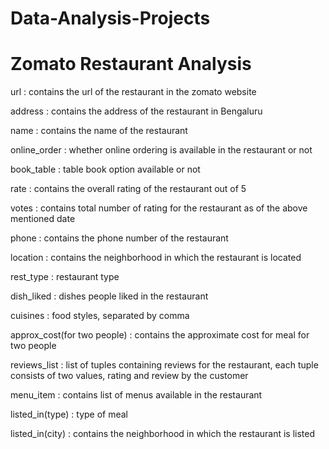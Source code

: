 # Data-Analysis-Projects

# Zomato Restaurant Analysis
 
url : contains the url of the restaurant in the zomato website

address : contains the address of the restaurant in Bengaluru

name : contains the name of the restaurant

online_order : whether online ordering is available in the restaurant or not

book_table : table book option available or not

rate : contains the overall rating of the restaurant out of 5

votes : contains total number of rating for the restaurant as of the above mentioned date

phone : contains the phone number of the restaurant

location : contains the neighborhood in which the restaurant is located

rest_type : restaurant type

dish_liked : dishes people liked in the restaurant

cuisines : food styles, separated by comma

approx_cost(for two people) : contains the approximate cost for meal for two people

reviews_list : list of tuples containing reviews for the restaurant, each tuple consists of two values, rating and review by the customer

menu_item : contains list of menus available in the restaurant

listed_in(type) : type of meal

listed_in(city) : contains the neighborhood in which the restaurant is listed
